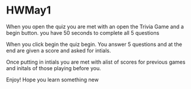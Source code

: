 # HWMay1

When you open the quiz you are met with an open the Trivia Game and a begin button. 
you have 50 seconds to complete all 5 questions

When you click begin the quiz begin. You answer 5 questions and at the end are given a score and asked for intials. 

Once putting in intials you are met with alist of scores for previous games and initals of those playing before you.

Enjoy! Hope you learn something new

